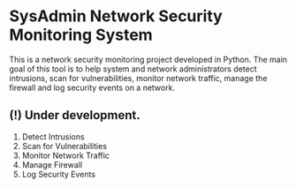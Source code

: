 # SysAdmin Network Security Monitoring System

This is a network security monitoring project developed in Python. The main goal of this tool is to help system and network administrators detect intrusions, scan for vulnerabilities, monitor network traffic, manage the firewall and log security events on a network.

## (!) Under development.

1. Detect Intrusions
2. Scan for Vulnerabilities
3. Monitor Network Traffic
4. Manage Firewall
5. Log Security Events